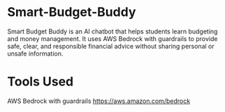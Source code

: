 # Smart-Budget-Buddy
Smart Budget Buddy is an AI chatbot that helps students learn budgeting and money management. It uses AWS Bedrock with guardrails to provide safe, clear, and responsible financial advice without sharing personal or unsafe information.
# Tools Used
AWS Bedrock with guardrails 
https://aws.amazon.com/bedrock

